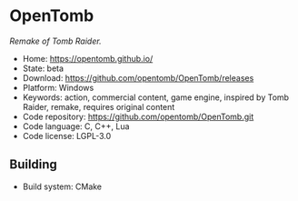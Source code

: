 # OpenTomb

_Remake of Tomb Raider._

- Home: https://opentomb.github.io/
- State: beta
- Download: https://github.com/opentomb/OpenTomb/releases
- Platform: Windows
- Keywords: action, commercial content, game engine, inspired by Tomb Raider, remake, requires original content
- Code repository: https://github.com/opentomb/OpenTomb.git
- Code language: C, C++, Lua
- Code license: LGPL-3.0

## Building

- Build system: CMake
